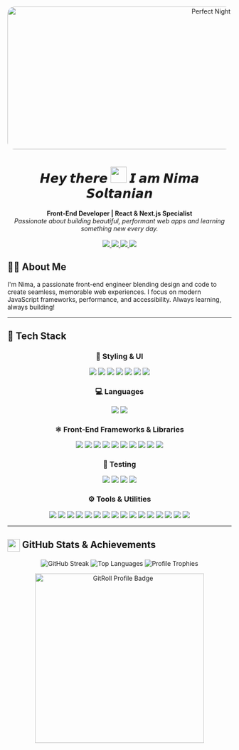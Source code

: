 <div align="center">
  <img src="./night.gif" width="900" height="320" alt="Perfect Night" style="border-radius:16px;" />
  <h1>
    𝙃𝙚𝙮 𝙩𝙝𝙚𝙧𝙚 <img src="https://raw.githubusercontent.com/Tarikul-Islam-Anik/Animated-Fluent-Emojis/master/Emojis/Hand%20gestures/Waving%20Hand%20Light%20Skin%20Tone.png" width="36" />  𝙄 𝙖𝙢 𝙉𝙞𝙢𝙖 𝙎𝙤𝙡𝙩𝙖𝙣𝙞𝙖𝙣
  </h1>
<!--   <h2>
    I'm <span style="color:#38B2AC;">Nima Soltanian</span> — Crafting the future of the web, one pixel at a time.
  </h2> -->
  <strong>Front-End Developer | React & Next.js Specialist</strong><br />
  <em>
    Passionate about building beautiful, performant web apps and learning something new every day.
  </em>
  <br/><br/>
  <!-- Social badges, styled to match header -->
  <a href="https://www.linkedin.com/in/nima-soltanian" target="_blank">
    <img src="https://img.shields.io/badge/LinkedIn-0A66C2?logo=Linkedin&logoColor=white&style=for-the-badge" />
  </a>
  <a href="mailto:nimaso8228@gmail.com" target="_blank">
    <img src="https://img.shields.io/badge/Gmail-EA4335?logo=Gmail&logoColor=white&style=for-the-badge" />
  </a>
  <a href="https://t.me/nima_stn" target="_blank">
    <img src="https://img.shields.io/badge/Telegram-229ED9?logo=Telegram&logoColor=white&style=for-the-badge" />
  </a>
  <a href="https://www.instagram.com/nima-sltn" target="_blank">
    <img src="https://img.shields.io/badge/Instagram-E4405F?logo=Instagram&logoColor=white&style=for-the-badge" />
  </a>
</div>

  
## 👨‍💻 About Me

I'm Nima, a passionate front-end engineer blending design and code to create seamless, memorable web experiences. I focus on modern JavaScript frameworks, performance, and accessibility. Always learning, always building!

---

## 🚀 Tech Stack

<div align="center">
  
### 🧱 Styling & UI
<img src="https://img.shields.io/badge/HTML5-gradient?logo=html5&logoColor=white&style=for-the-badge&labelColor=E44D26&color=F16529" />
<img src="https://img.shields.io/badge/CSS3-gradient?logo=css3&logoColor=white&style=for-the-badge&labelColor=264DE4&color=2965F1" />
<img src="https://img.shields.io/badge/TailwindCSS-gradient?logo=tailwind-css&logoColor=white&style=for-the-badge&labelColor=06B6D4&color=38B2AC" />
<img src="https://img.shields.io/badge/Bootstrap-gradient?logo=bootstrap&logoColor=white&style=for-the-badge&labelColor=6f42c1&color=8A11FA" />
<img src="https://img.shields.io/badge/MUI-gradient?logo=mui&logoColor=white&style=for-the-badge&labelColor=007FFF&color=1976D2" />
<img src="https://img.shields.io/badge/Styled--Components-gradient?logo=styled-components&logoColor=white&style=for-the-badge&labelColor=DB7093&color=FF69B4" />
<img src="https://img.shields.io/badge/ShadCN_UI-gradient?logo=radix-ui&logoColor=white&style=for-the-badge&labelColor=000000&color=333333" />

### 💻 Languages
<img src="https://img.shields.io/badge/JavaScript-gradient?logo=javascript&logoColor=white&style=for-the-badge&labelColor=F7DF1E&color=FFD600" />
<img src="https://img.shields.io/badge/TypeScript-gradient?logo=typescript&logoColor=white&style=for-the-badge&labelColor=007ACC&color=005BBB" />

### ⚛️ Front-End Frameworks & Libraries
<img src="https://img.shields.io/badge/React-gradient?logo=react&logoColor=white&style=for-the-badge&labelColor=61DAFB&color=282C34" />
<img src="https://img.shields.io/badge/Next.js-gradient?logo=next.js&logoColor=white&style=for-the-badge&labelColor=000000&color=333333" />
<img src="https://img.shields.io/badge/Redux-gradient?logo=redux&logoColor=white&style=for-the-badge&labelColor=593d88&color=764ABC" />
<img src="https://img.shields.io/badge/Zustand-gradient?logo=zustand&logoColor=white&style=for-the-badge&labelColor=000000&color=333333" />
<img src="https://img.shields.io/badge/TanStack_Query-gradient?logo=react-query&logoColor=white&style=for-the-badge&labelColor=FF4154&color=FF2B56" />
<img src="https://img.shields.io/badge/Zod-gradient?logo=zod&logoColor=white&style=for-the-badge&labelColor=3068b7&color=4682B4" />
<img src="https://img.shields.io/badge/React_Hook_Form-gradient?logo=reacthookform&logoColor=white&style=for-the-badge&labelColor=EC5990&color=FF3E7F" />
<img src="https://img.shields.io/badge/React_Router-gradient?logo=react-router&logoColor=white&style=for-the-badge&labelColor=CA4245&color=E53935" />
<img src="https://img.shields.io/badge/Chart.js-gradient?logo=chart.js&logoColor=white&style=for-the-badge&labelColor=F5788D&color=FF6384" />
<img src="https://img.shields.io/badge/Sanity-gradient?logo=sanity&logoColor=white&style=for-the-badge&labelColor=F03E2F&color=FF3D00" />

### 🧪 Testing
<img src="https://img.shields.io/badge/Vitest-gradient?logo=vitest&logoColor=white&style=for-the-badge&labelColor=6E9F18&color=8BC34A" />
<img src="https://img.shields.io/badge/Testing_Library-gradient?logo=testing-library&logoColor=white&style=for-the-badge&labelColor=E33332&color=D32F2F" />
<img src="https://img.shields.io/badge/Jest-gradient?logo=jest&logoColor=white&style=for-the-badge&labelColor=C21325&color=E53935" />
<img src="https://img.shields.io/badge/Cypress-gradient?logo=cypress&logoColor=white&style=for-the-badge&labelColor=17202C&color=2E3B4E" />

### ⚙️ Tools & Utilities
<img src="https://img.shields.io/badge/Axios-gradient?logo=Axios&logoColor=white&style=for-the-badge&labelColor=5A29E4&color=8A2BE2" />
<img src="https://img.shields.io/badge/Postman-gradient?logo=postman&logoColor=white&style=for-the-badge&labelColor=FF6C37&color=FF9800" />
<img src="https://img.shields.io/badge/Git-gradient?logo=Git&logoColor=white&style=for-the-badge&labelColor=F05032&color=E44D26" />
<img src="https://img.shields.io/badge/ESLint-gradient?logo=eslint&logoColor=white&style=for-the-badge&labelColor=4B32C3&color=5C2D91" />
<img src="https://img.shields.io/badge/Prettier-gradient?logo=prettier&logoColor=white&style=for-the-badge&labelColor=1A2C34&color=F7BA3E" />
<img src="https://img.shields.io/badge/Vite-gradient?logo=vite&logoColor=white&style=for-the-badge&labelColor=646CFF&color=7C4DFF" />
<img src="https://img.shields.io/badge/Webpack-gradient?logo=webpack&logoColor=white&style=for-the-badge&labelColor=8DD6F9&color=2196F3" />
<img src="https://img.shields.io/badge/Babel-gradient?logo=babel&logoColor=white&style=for-the-badge&labelColor=F9DC3e&color=FFD600" />
<img src="https://img.shields.io/badge/OpenAPI/Swagger-gradient?logo=swagger&logoColor=white&style=for-the-badge&labelColor=85EA2D&color=6E9F18" />
<img src="https://img.shields.io/badge/GitHub_Actions-gradient?logo=githubactions&logoColor=white&style=for-the-badge&labelColor=2088FF&color=005BBB" />
<img src="https://img.shields.io/badge/Vercel-gradient?logo=vercel&logoColor=white&style=for-the-badge&labelColor=000000&color=333333" />
<img src="https://img.shields.io/badge/Netlify-gradient?logo=netlify&logoColor=white&style=for-the-badge&labelColor=00C7B7&color=00BFA5" />
<img src="https://img.shields.io/badge/Clarity-gradient?logo=microsoft&logoColor=white&style=for-the-badge&labelColor=0078D4&color=005BBB" />
<img src="https://img.shields.io/badge/Lighthouse-gradient?logo=lighthouse&logoColor=white&style=for-the-badge&labelColor=F44B21&color=FF6C37" />
<img src="https://img.shields.io/badge/Bundle_Analyzer-gradient?logo=webpack&logoColor=white&style=for-the-badge&labelColor=2196F3&color=1976D2" />
<img src="https://img.shields.io/badge/PWA-gradient?logo=pwa&logoColor=white&style=for-the-badge&labelColor=5A0FC8&color=7B1FA2" />

</div>

  ---

## <img src="https://cdn.jsdelivr.net/gh/twitter/twemoji@14.0.2/assets/72x72/1f4ca.png" width="28" style="vertical-align:middle;" /> GitHub Stats & Achievements

<p align="center">
  <img src="https://github-readme-streak-stats.herokuapp.com/?user=Nima-sltn&theme=dark&hide_border=true" alt="GitHub Streak" />
    <img src="https://github-readme-stats.vercel.app/api/top-langs/?username=Nima-sltn&theme=dark&hide_border=true&exclude_repo=Tapsi-Frontend-SPA&layout=compact" alt="Top Languages" />
  <img src="https://github-profile-trophy.vercel.app/?username=Nima-sltn&row=1&column=6&margin-h=8&theme=darkhub&count_private=true&margin-w=15&no-frame=true" alt="Profile Trophies" />
</p>
<p align="center">
   <img src="https://gitroll.io/api/badges/profiles/v1/usxXsLzkKsPTBMJ05UQvL0z6Fq1i2?theme=dark" alt="GitRoll Profile Badge" width="380" />
</p>


<!--
**Nima-sltn/Nima-sltn** is a ✨ _special_ ✨ repository because its `README.md` (this file) appears on your GitHub profile.

